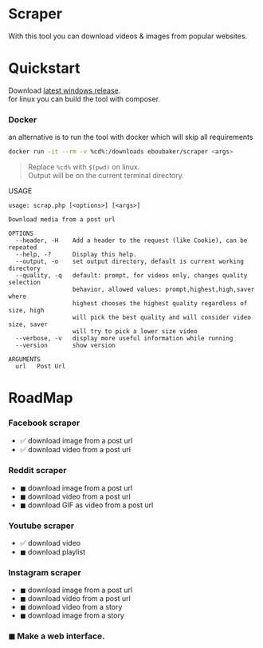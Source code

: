 # Scraper

With this tool you can download videos & images from popular websites.

# Quickstart

Download [latest windows release](https://github.com/Eboubaker/Scraper/releases/latest).  
for linux you can build the tool with composer.

### Docker

an alternative is to run the tool with docker which will skip all requirements

```bash
docker run -it --rm -v %cd%:/downloads eboubaker/scraper <args>
```

> Replace `%cd%` with `$(pwd)` on linux.  
> Output will be on the current terminal directory.

USAGE

```
usage: scrap.php [<options>] [<args>]

Download media from a post url

OPTIONS
  --header, -H    Add a header to the request (like Cookie), can be repeated
  --help, -?      Display this help.
  --output, -o    set output directory, default is current working directory
  --quality, -q   default: prompt, for videos only, changes quality selection
                  behavior, allowed values: prompt,highest,high,saver where
                  highest chooses the highest quality regardless of size, high
                  will pick the best quality and will consider video size, saver
                  will try to pick a lower size video
  --verbose, -v   display more useful information while running
  --version       show version

ARGUMENTS
  url   Post Url
```

# RoadMap

### Facebook scraper

- ✅ download image from a post url
- ✅ download video from a post url

### Reddit scraper

- ◼ download image from a post url
- ◼ download video from a post url
- ◼ download GIF as video from a post url

### Youtube scraper

- ✅ download video
- ◼ download playlist

### Instagram scraper

- ◼ download image from a post url
- ◼ download video from a post url
- ◼ download video from a story
- ◼ download image from a story

### ◼ Make a web interface.
